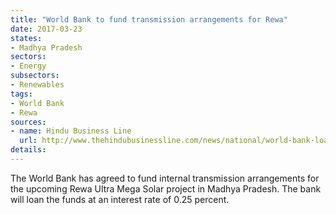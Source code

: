 ```yaml
---
title: "World Bank to fund transmission arrangements for Rewa"
date: 2017-03-23
states:
- Madhya Pradesh
sectors:
- Energy
subsectors:
- Renewables
tags:
- World Bank
- Rewa
sources:
- name: Hindu Business Line
  url: http://www.thehindubusinessline.com/news/national/world-bank-loan-for-mp-solar-plant/article9583869.ece
details:
---
```


The World Bank has agreed to fund internal transmission arrangements for the upcoming Rewa Ultra Mega Solar project in Madhya Pradesh. The bank will loan the funds at an interest rate of 0.25 percent.
